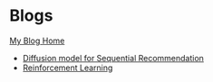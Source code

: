 # Blogs

[My Blog Home](https://zhuo-he.github.io//year-archive/)

- [Diffusion model for Sequential Recommendation](https://zhuo-he.github.io//Diffusion-for-Sequential-Recommendation/)
- [Reinforcement Learning](https://zhuo-he.github.io//posts/2025/07/Reinforcement%20Learning%20(1)/)
